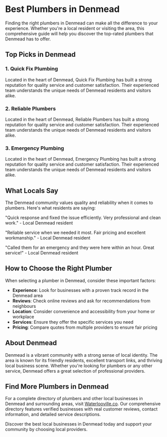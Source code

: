 # Best Plumbers in Denmead

Finding the right plumbers in Denmead can make all the difference to your experience. Whether you're a local resident or visiting the area, this comprehensive guide will help you discover the top-rated plumbers that Denmead has to offer.

## Top Picks in Denmead

### 1. Quick Fix Plumbing
Located in the heart of Denmead, Quick Fix Plumbing has built a strong reputation for quality service and customer satisfaction. Their experienced team understands the unique needs of Denmead residents and visitors alike.

### 2. Reliable Plumbers
Located in the heart of Denmead, Reliable Plumbers has built a strong reputation for quality service and customer satisfaction. Their experienced team understands the unique needs of Denmead residents and visitors alike.

### 3. Emergency Plumbing
Located in the heart of Denmead, Emergency Plumbing has built a strong reputation for quality service and customer satisfaction. Their experienced team understands the unique needs of Denmead residents and visitors alike.

## What Locals Say

The Denmead community values quality and reliability when it comes to plumbers. Here's what residents are saying:

"Quick response and fixed the issue efficiently. Very professional and clean work." - Local Denmead resident

"Reliable service when we needed it most. Fair pricing and excellent workmanship." - Local Denmead resident

"Called them for an emergency and they were here within an hour. Great service!" - Local Denmead resident

## How to Choose the Right Plumber

When selecting a plumber in Denmead, consider these important factors:

- **Experience**: Look for businesses with a proven track record in the Denmead area
- **Reviews**: Check online reviews and ask for recommendations from neighbours
- **Location**: Consider convenience and accessibility from your home or workplace
- **Services**: Ensure they offer the specific services you need
- **Pricing**: Compare quotes from multiple providers to ensure fair pricing

## About Denmead

Denmead is a vibrant community with a strong sense of local identity. The area is known for its friendly residents, excellent transport links, and thriving local business scene. Whether you're looking for plumbers or any other service, Denmead offers a great selection of professional providers.

## Find More Plumbers in Denmead

For a complete directory of plumbers and other local businesses in Denmead and surrounding areas, visit [Waterlooville.co](https://waterlooville.co). Our comprehensive directory features verified businesses with real customer reviews, contact information, and detailed service descriptions.

Discover the best local businesses in Denmead today and support your community by choosing local providers.

